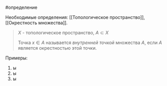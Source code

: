 #определение 

Необходимые определения: [[Топологическое пространство]], [[Окрестность множества]].

>$X$ - топологическое пространство, $A \subset X$   
>
>Точка $x \in A$ называется *внутренней точкой* множества $A$, если $A$ является окрестностью этой точки.
  
Примеры:
1) ы
2) ы
3) ы